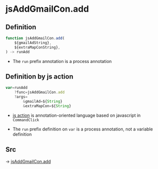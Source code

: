 # jsAddGmailCon.add

## Definition

```js.js
function jsAddGmailCon.add(
	${gmailAdString},
	${extraMapConString},
) -> runAdd
```

- The `run` prefix annotation is a process annotation
## Definition by js action

```js.js
var=runAdd
	?func=jsAddGmailCon.add
	?args=
		&gmailAd=${String}
		&extraMapCon=${String}
```

- [js action](#) is annotation-oriented language based on javascript in `CommandClick`

- The `run` prefix definition on `var` is a process annotation, not a variable definition

## Src

-> [jsAddGmailCon.add](https://github.com/puutaro/CommandClick/blob/master/app/src/main/java/com/puutaro/commandclick/fragment_lib/terminal_fragment/js_interface/toolbar/JsAddGmailCon.kt#L15)


